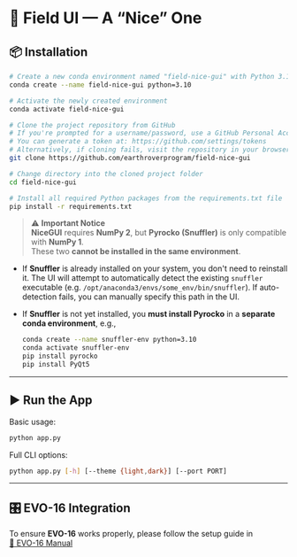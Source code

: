 # 🌱 Field UI — A “Nice” One

## 📦 Installation

```bash
# Create a new conda environment named "field-nice-gui" with Python 3.10
conda create --name field-nice-gui python=3.10

# Activate the newly created environment
conda activate field-nice-gui

# Clone the project repository from GitHub
# If you're prompted for a username/password, use a GitHub Personal Access Token (PAT) instead.
# You can generate a token at: https://github.com/settings/tokens
# Alternatively, if cloning fails, visit the repository in your browser and download the ZIP archive.
git clone https://github.com/earthroverprogram/field-nice-gui

# Change directory into the cloned project folder
cd field-nice-gui

# Install all required Python packages from the requirements.txt file
pip install -r requirements.txt
```

> ⚠️ **Important Notice**  
> **NiceGUI** requires **NumPy 2**, but **Pyrocko (Snuffler)** is only compatible with **NumPy 1**.  
> These two **cannot be installed in the same environment**.

- If **Snuffler** is already installed on your system, you don't need to reinstall it. The UI will attempt to automatically detect the existing `snuffler` executable (e.g. `/opt/anaconda3/envs/some_env/bin/snuffler`). If auto-detection fails, you can manually specify this path in the UI.

- If **Snuffler** is not yet installed, you **must install Pyrocko** in a **separate conda environment**, e.g.,

  ```bash
  conda create --name snuffler-env python=3.10
  conda activate snuffler-env
  pip install pyrocko
  pip install PyQt5
  ```
---

## ▶️ Run the App

Basic usage:

```bash
python app.py
```

Full CLI options:

```bash
python app.py [-h] [--theme {light,dark}] [--port PORT]
```

---

## 🎛️ EVO-16 Integration

To ensure **EVO-16** works properly, please follow the setup guide in  
[📘 EVO-16 Manual](README_EVO16.md)
